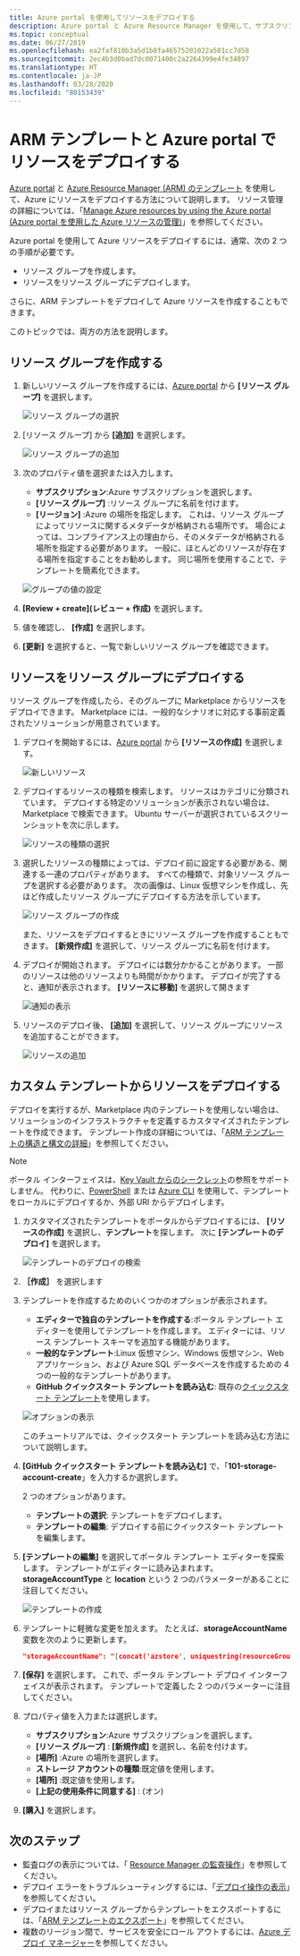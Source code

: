 ```yaml
---
title: Azure portal を使用してリソースをデプロイする
description: Azure portal と Azure Resource Manager を使用して、サブスクリプション内のリソース グループにリソースをデプロイします。
ms.topic: conceptual
ms.date: 06/27/2019
ms.openlocfilehash: ea2faf810b3a5d1b8fa46575201022a501cc7d58
ms.sourcegitcommit: 2ec4b3d0bad7dc0071400c2a2264399e4fe34897
ms.translationtype: HT
ms.contentlocale: ja-JP
ms.lasthandoff: 03/28/2020
ms.locfileid: "80153439"
---
```

# <a name="deploy-resources-with-arm-templates-and-azure-portal"></a>ARM テンプレートと Azure portal でリソースをデプロイする

[Azure portal](https://portal.azure.com) と [Azure Resource Manager (ARM) のテンプレート](overview.md) を使用して、Azure にリソースをデプロイする方法について説明します。 リソース管理の詳細については、「[Manage Azure resources by using the Azure portal (Azure portal を使用した Azure リソースの管理)](../management/manage-resources-portal.md)」を参照してください。

Azure portal を使用して Azure リソースをデプロイするには、通常、次の 2 つの手順が必要です。

- リソース グループを作成します。
- リソースをリソース グループにデプロイします。

さらに、ARM テンプレートをデプロイして Azure リソースを作成することもできます。

このトピックでは、両方の方法を説明します。

## <a name="create-a-resource-group"></a>リソース グループを作成する

1. 新しいリソース グループを作成するには、[Azure portal](https://portal.azure.com) から **[リソース グループ]** を選択します。

   ![リソース グループの選択](./media/deploy-portal/select-resource-groups.png)

1. [リソース グループ] から **[追加]** を選択します。

   ![リソース グループの追加](./media/deploy-portal/add-resource-group.png)

1. 次のプロパティ値を選択または入力します。

    - **サブスクリプション**:Azure サブスクリプションを選択します。
    - **[リソース グループ]** :リソース グループに名前を付けます。
    - **[リージョン]** :Azure の場所を指定します。 これは、リソース グループによってリソースに関するメタデータが格納される場所です。 場合によっては、コンプライアンス上の理由から、そのメタデータが格納される場所を指定する必要があります。 一般に、ほとんどのリソースが存在する場所を指定することをお勧めします。 同じ場所を使用することで、テンプレートを簡素化できます。

   ![グループの値の設定](./media/deploy-portal/set-group-properties.png)

1. **[Review + create]\(レビュー + 作成\)** を選択します。
1. 値を確認し、 **[作成]** を選択します。
1. **[更新]** を選択すると、一覧で新しいリソース グループを確認できます。

## <a name="deploy-resources-to-a-resource-group"></a>リソースをリソース グループにデプロイする

リソース グループを作成したら、そのグループに Marketplace からリソースをデプロイできます。 Marketplace には、一般的なシナリオに対応する事前定義されたソリューションが用意されています。

1. デプロイを開始するには、[Azure portal](https://portal.azure.com) から **[リソースの作成]** を選択します。

   ![新しいリソース](./media/deploy-portal/new-resources.png)

1. デプロイするリソースの種類を検索します。 リソースはカテゴリに分類されています。 デプロイする特定のソリューションが表示されない場合は、Marketplace で検索できます。 Ubuntu サーバーが選択されているスクリーンショットを次に示します。

   ![リソースの種類の選択](./media/deploy-portal/select-resource-type.png)

1. 選択したリソースの種類によっては、デプロイ前に設定する必要がある、関連する一連のプロパティがあります。 すべての種類で、対象リソース グループを選択する必要があります。 次の画像は、Linux 仮想マシンを作成し、先ほど作成したリソース グループにデプロイする方法を示しています。

   ![リソース グループの作成](./media/deploy-portal/select-existing-group.png)

   また、リソースをデプロイするときにリソース グループを作成することもできます。 **[新規作成]** を選択して、リソース グループに名前を付けます。

1. デプロイが開始されます。 デプロイには数分かかることがあります。 一部のリソースは他のリソースよりも時間がかかります。 デプロイが完了すると、通知が表示されます。 **[リソースに移動]** を選択して開きます

   ![通知の表示](./media/deploy-portal/view-notification.png)

1. リソースのデプロイ後、 **[追加]** を選択して、リソース グループにリソースを追加することができます。

   ![リソースの追加](./media/deploy-portal/add-resource.png)

## <a name="deploy-resources-from-custom-template"></a>カスタム テンプレートからリソースをデプロイする

デプロイを実行するが、Marketplace 内のテンプレートを使用しない場合は、ソリューションのインフラストラクチャを定義するカスタマイズされたテンプレートを作成できます。 テンプレート作成の詳細については、「[ARM テンプレートの構造と構文の詳細](template-syntax.md)」を参照してください。

> [!NOTE]
> ポータル インターフェイスは、[Key Vault からのシークレット](key-vault-parameter.md)の参照をサポートしません。 代わりに、[PowerShell](deploy-powershell.md) または [Azure CLI](deploy-cli.md) を使用して、テンプレートをローカルにデプロイするか、外部 URI からデプロイします。

1. カスタマイズされたテンプレートをポータルからデプロイするには、 **[リソースの作成]** を選択し、**テンプレート**を探します。 次に **[テンプレートのデプロイ]** を選択します。

   ![テンプレートのデプロイの検索](./media/deploy-portal/search-template.png)

1. **［作成］** を選択します
1. テンプレートを作成するためのいくつかのオプションが表示されます。

    - **エディターで独自のテンプレートを作成する**:ポータル テンプレート エディターを使用してテンプレートを作成します。  エディターには、リソース テンプレート スキーマを追加する機能があります。
    - **一般的なテンプレート**:Linux 仮想マシン、Windows 仮想マシン、Web アプリケーション、および Azure SQL データベースを作成するための 4 つの一般的なテンプレートがあります。
    - **GitHub クイックスタート テンプレートを読み込む**: 既存の[クイックスタート テンプレート](https://azure.microsoft.com/resources/templates/)を使用します。

   ![オプションの表示](./media/deploy-portal/see-options.png)

    このチュートリアルでは、クイックスタート テンプレートを読み込む方法について説明します。

1. **[GitHub クイックスタート テンプレートを読み込む]** で、「**101-storage-account-create**」を入力するか選択します。

    2 つのオプションがあります。

    - **テンプレートの選択**: テンプレートをデプロイします。
    - **テンプレートの編集**: デプロイする前にクイックスタート テンプレートを編集します。

1. **[テンプレートの編集]** を選択してポータル テンプレート エディターを探索します。 テンプレートがエディターに読み込まれます。 **storageAccountType** と **location** という 2 つのパラメーターがあることに注目してください。

   ![テンプレートの作成](./media/deploy-portal/show-json.png)

1. テンプレートに軽微な変更を加えます。 たとえば、**storageAccountName** 変数を次のように更新します。

    ```json
    "storageAccountName": "[concat('azstore', uniquestring(resourceGroup().id))]"
    ```

1. **[保存]** を選択します。 これで、ポータル テンプレート デプロイ インターフェイスが表示されます。 テンプレートで定義した 2 つのパラメーターに注目してください。
1. プロパティ値を入力または選択します。

    - **サブスクリプション**:Azure サブスクリプションを選択します。
    - **[リソース グループ]** : **[新規作成]** を選択し、名前を付けます。
    - **[場所]** :Azure の場所を選択します。
    - **ストレージ アカウントの種類**:既定値を使用します。
    - **[場所]** :既定値を使用します。
    - **[上記の使用条件に同意する]** : (オン)

1. **[購入]** を選択します。

## <a name="next-steps"></a>次のステップ

- 監査ログの表示については、「 [Resource Manager の監査操作](../management/view-activity-logs.md)」を参照してください。
- デプロイ エラーをトラブルシューティングするには、「[デプロイ操作の表示](deployment-history.md)」を参照してください。
- デプロイまたはリソース グループからテンプレートをエクスポートするには、「[ARM テンプレートのエクスポート](export-template-portal.md)」を参照してください。
- 複数のリージョン間で、サービスを安全にロール アウトするには、[Azure デプロイ マネージャー](deployment-manager-overview.md)を参照してください。
